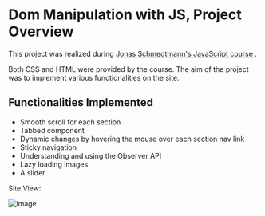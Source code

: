 <h1>Dom Manipulation with JS, Project Overview</h1>

<p>
  This project was realized during 
  <a href="https://www.udemy.com/course/the-complete-javascript-course/learn/lecture/22648733#overview" target="_blank">
    Jonas Schmedtmann's JavaScript course
  </a>.
</p>

<p>
  Both CSS and HTML were provided by the course. The aim of the project was to implement various functionalities on the site.
</p>

<h2>Functionalities Implemented</h2>

<ul>
  <li>Smooth scroll for each section</li>
  <li>Tabbed component</li>
  <li>Dynamic changes by hovering the mouse over each section nav link</li>
  <li>Sticky navigation</li>
  <li>Understanding and using the Observer API</li>
  <li>Lazy loading images</li>
  <li>A slider</li>
</ul>

Site View:

![image](https://github.com/user-attachments/assets/a013d061-62b6-4fd3-b710-6d3fe7953d8f)


